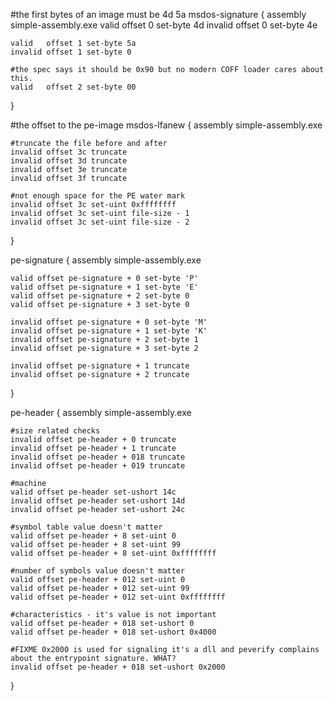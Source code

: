 

#the first bytes of an image must be 4d 5a
msdos-signature {
	assembly simple-assembly.exe
	valid   offset 0 set-byte 4d
	invalid offset 0 set-byte 4e

	valid   offset 1 set-byte 5a
	invalid offset 1 set-byte 0

	#the spec says it should be 0x90 but no modern COFF loader cares about this.
	valid   offset 2 set-byte 00
}

#the offset to the pe-image
msdos-lfanew {
	assembly simple-assembly.exe

	#truncate the file before and after
	invalid offset 3c truncate
	invalid offset 3d truncate
	invalid offset 3e truncate
	invalid offset 3f truncate

	#not enough space for the PE water mark
	invalid offset 3c set-uint 0xffffffff 
	invalid offset 3c set-uint file-size - 1 
	invalid offset 3c set-uint file-size - 2
}

pe-signature {
	assembly simple-assembly.exe

	valid offset pe-signature + 0 set-byte 'P'	
	valid offset pe-signature + 1 set-byte 'E'	
	valid offset pe-signature + 2 set-byte 0
	valid offset pe-signature + 3 set-byte 0

	invalid offset pe-signature + 0 set-byte 'M'	
	invalid offset pe-signature + 1 set-byte 'K'	
	invalid offset pe-signature + 2 set-byte 1
	invalid offset pe-signature + 3 set-byte 2

	invalid offset pe-signature + 1 truncate
	invalid offset pe-signature + 2 truncate
}

pe-header {
	assembly simple-assembly.exe

	#size related checks
	invalid offset pe-header + 0 truncate
	invalid offset pe-header + 1 truncate
	invalid offset pe-header + 018 truncate
	invalid offset pe-header + 019 truncate

	#machine
	valid offset pe-header set-ushort 14c
	invalid offset pe-header set-ushort 14d
	invalid offset pe-header set-ushort 24c

	#symbol table value doesn't matter
	valid offset pe-header + 8 set-uint 0
	valid offset pe-header + 8 set-uint 99
	valid offset pe-header + 8 set-uint 0xffffffff

	#number of symbols value doesn't matter
	valid offset pe-header + 012 set-uint 0
	valid offset pe-header + 012 set-uint 99
	valid offset pe-header + 012 set-uint 0xffffffff

	#characteristics - it's value is not important
	valid offset pe-header + 018 set-ushort 0
	valid offset pe-header + 018 set-ushort 0x4000

	#FIXME 0x2000 is used for signaling it's a dll and peverify complains about the entrypoint signature. WHAT?
	invalid offset pe-header + 018 set-ushort 0x2000
}
